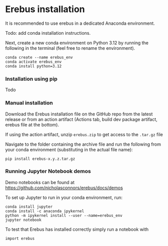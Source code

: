 # Erebus installation

It is recommended to use erebus in a dedicated Anaconda environment.

Todo: add conda installation instructions.

Next, create a new conda environment on Python 3.12 by running the following in the terminal (feel free to rename the environment).

```
conda create --name erebus_env
conda activate erebus_env
conda install python=3.12
```

### Installation using pip

Todo

### Manual installation

Download the Erebus installation file on the GitHub repo from the latest release or from an action artifact (Actions tab, build dev package artifact, erebus file at the bottom).

If using the action artifact, unzip `erebus.zip` to get access to the `.tar.gz` file

Navigate to the folder containing the archive file and run the following from your conda environment (substituting in the actual file name):

```
pip install erebus-x.y.z.tar.gz
```

### Running Jupyter Notebook demos

Demo notebooks can be found at https://github.com/nicholasconnors/erebus/docs/demos

To set up Jupyter to run in your conda environment, run:

```
conda install jupyter
conda install -c anaconda ipykernel
python -m ipykernel install --user --name=erebus_env
jupyter notebook
```

To test that Erebus has installed correctly simply run a notebook with

```
import erebus
```
